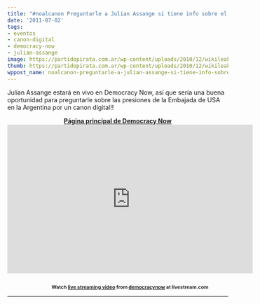 ```yaml
---
title: "#noalcanon Preguntarle a Julian Assange si tiene info sobre el Canon en Argentina!"
date: '2011-07-02'
tags:
- eventos
- canon-digital
- democracy-now
- julian-assange
image: https://partidopirata.com.ar/wp-content/uploads/2010/12/wikileaks.jpg
thumb: https://partidopirata.com.ar/wp-content/uploads/2010/12/wikileaks-150x150.jpg
wppost_name: noalcanon-preguntarle-a-julian-assange-si-tiene-info-sobre-el-canon-en-argentina
---
```


Julian Assange estará en vivo en Democracy Now, así que sería una buena oportunidad para preguntarle sobre las presiones de la Embajada de USA en la Argentina por un canon digital!!
<p style="text-align: center;"><strong><a href="http://www.democracynow.org/" target="_blank">Página principal de Democracy Now</a>
<iframe width="560" height="340" src="http://cdn.livestream.com/embed/democracynow?layout=4&amp;autoplay=false" style="border:0;outline:0" frameborder="0" scrolling="no"></iframe><div style="font-size: 11px;padding-top:10px;text-align:center;width:560px">Watch <a href="http://www.livestream.com/?utm_source=lsplayer&amp;utm_medium=embed&amp;utm_campaign=footerlinks" title="live streaming video">live streaming video</a> from <a href="http://www.livestream.com/democracynow?utm_source=lsplayer&amp;utm_medium=embed&amp;utm_campaign=footerlinks" title="Watch democracynow at livestream.com">democracynow</a> at livestream.com</div>
</strong></p>


<hr />
